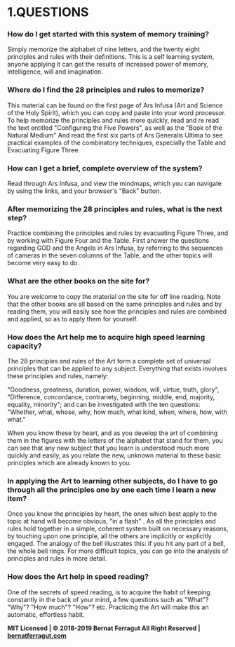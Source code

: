# 1.QUESTIONS

### How do I get started with  this system of memory training? 

Simply memorize the alphabet of nine letters, and the twenty eight principles and rules with their definitions. This is a self learning system, anyone applying it can get the results of increased power of memory, intelligence, will and imagination. 

### Where do I find the  28 principles and rules to memorize? 

This material can be found on the first page of Ars Infusa  (Art and Science of the Holy Spirit), which you can copy and paste into your word processor.  To help memorize the principles and rules more quickly, read and re read the text entitled "Configuring the Five Powers", as well as the "Book of the Natural Medium" And read the first six parts of Ars Generalis Ultima to see practical examples of the combinatory techniques, especially the Table and Evacuating Figure Three.

### How can I get a brief, complete overview of the system? 

Read through Ars Infusa, and view the mindmaps, which you can navigate by using the links, and your browser's "Back" button.

### After memorizing the 28 principles and rules, what is the next step? 

Practice combining the principles and rules by evacuating Figure Three, and by working with Figure Four and the Table. First answer the questions regarding GOD and the Angels in Ars Infusa, by referring to the sequences of cameras in the seven columns of the Table, and the other topics will become very easy to do.

### What are the other books on the site for? 

You are welcome to copy  the material on the site for off line reading. 
Note that the other books are all based on the same principles and rules and by reading them, you will easily see how the principles and rules are combined and applied, so as to apply them for yourself.

### How does the Art help me to acquire high speed learning capacity? 

The 28 principles and rules of the Art form a complete set of universal principles that can be applied to any subject. Everything that exists involves these principles and rules, namely:

"Goodness, greatness, duration, power, wisdom, will, virtue, truth, glory", 
"Difference, concordance, contrariety, beginning, middle, end, majority, equality, minority"; 
and can be investigated with the ten questions: 
"Whether, what, whose, why, how much, what kind, when, where, how, with what."

When you know these by heart, and as you develop the art of combining  them in the figures with the letters of the alphabet that stand for them, you can see that any new subject that you learn is understood much more quickly and easily, as you relate the new, unknown  material to these basic principles which are already known to you.

### In applying the Art to learning other subjects, do I have to go through all the principles one by one each time I learn a new item? 

Once you know the principles by heart, the ones which best apply to the topic at hand will become obvious, "in a flash" . As all the principles and rules hold together in a simple, coherent system built on necessary reasons, by touching upon one principle, all the others are implicitly or explicitly engaged. The analogy of the bell illustrates this: if you hit any part of a bell, the whole bell rings. For more difficult topics, you can go into the analysis of principles and rules in more detail.

### How does the Art help in speed reading? 

One of the secrets of speed reading, is to acquire the habit of keeping constantly in the back of your mind, a few questions such as "What"? "Why"? "How much"? "How"? etc. Practicing the Art will make this an automatic, effortless habit.

**MIT Licensed | © 2018-2019 Bernat Ferragut All Right Reserved | [bernatferragut.com](http://bernatferragut.com/)**







